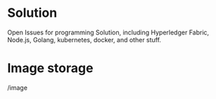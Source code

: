 # Solution
Open Issues for programming Solution, including Hyperledger Fabric, Node.js, Golang, kubernetes, docker, and other stuff. 

# Image storage
/image

